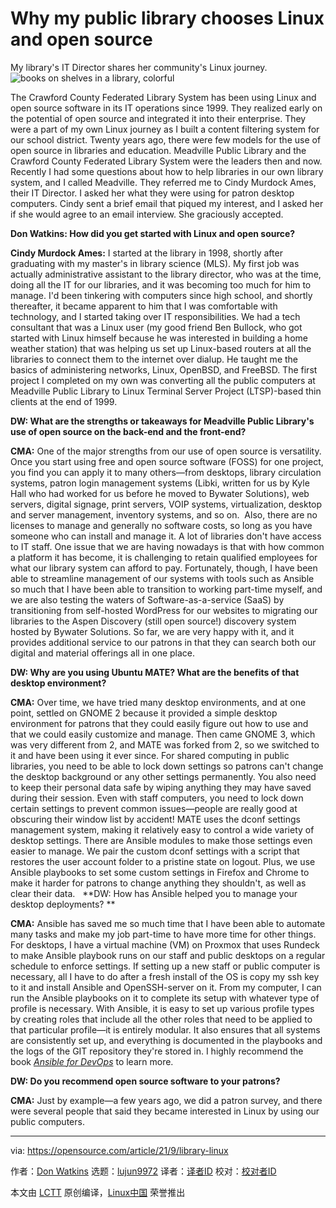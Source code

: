 [#]: subject: "Why my public library chooses Linux and open source"
[#]: via: "https://opensource.com/article/21/9/library-linux"
[#]: author: "Don Watkins https://opensource.com/users/don-watkins"
[#]: collector: "lujun9972"
[#]: translator: " "
[#]: reviewer: " "
[#]: publisher: " "
[#]: url: " "

Why my public library chooses Linux and open source
======
My library's IT Director shares her community's Linux journey.
![books on shelves in a library, colorful][1]

The Crawford County Federated Library System has been using Linux and open source software in its IT operations since 1999. They realized early on the potential of open source and integrated it into their enterprise. They were a part of my own Linux journey as I built a content filtering system for our school district. Twenty years ago, there were few models for the use of open source in libraries and education. Meadville Public Library and the Crawford County Federated Library System were the leaders then and now. Recently I had some questions about how to help libraries in our own library system, and I called Meadville. They referred me to Cindy Murdock Ames, their IT Director. I asked her what they were using for patron desktop computers. Cindy sent a brief email that piqued my interest, and I asked her if she would agree to an email interview. She graciously accepted.

**Don Watkins: How did you get started with Linux and open source?**

**Cindy Murdock Ames:** I started at the library in 1998, shortly after graduating with my master's in library science (MLS). My first job was actually administrative assistant to the library director, who was at the time, doing all the IT for our libraries, and it was becoming too much for him to manage. I'd been tinkering with computers since high school, and shortly thereafter, it became apparent to him that I was comfortable with technology, and I started taking over IT responsibilities. We had a tech consultant that was a Linux user (my good friend Ben Bullock, who got started with Linux himself because he was interested in building a home weather station) that was helping us set up Linux-based routers at all the libraries to connect them to the internet over dialup. He taught me the basics of administering networks, Linux, OpenBSD, and FreeBSD. The first project I completed on my own was converting all the public computers at Meadville Public Library to Linux Terminal Server Project (LTSP)-based thin clients at the end of 1999.

**DW: What are the strengths or takeaways for Meadville Public Library's use of open source on the back-end and the front-end?**

**CMA:** One of the major strengths from our use of open source is versatility. Once you start using free and open source software (FOSS) for one project, you find you can apply it to many others—from desktops, library circulation systems, patron login management systems (Libki, written for us by Kyle Hall who had worked for us before he moved to Bywater Solutions), web servers, digital signage, print servers, VOIP systems, virtualization, desktop and server management, inventory systems, and so on.  Also, there are no licenses to manage and generally no software costs, so long as you have someone who can install and manage it. A lot of libraries don't have access to IT staff. One issue that we are having nowadays is that with how common a platform it has become, it is challenging to retain qualified employees for what our library system can afford to pay. Fortunately, though, I have been able to streamline management of our systems with tools such as Ansible so much that I have been able to transition to working part-time myself, and we are also testing the waters of Software-as-a-service (SaaS) by transitioning from self-hosted WordPress for our websites to migrating our libraries to the Aspen Discovery (still open source!) discovery system hosted by Bywater Solutions. So far, we are very happy with it, and it provides additional service to our patrons in that they can search both our digital and material offerings all in one place.

**DW: Why are you using Ubuntu MATE? What are the benefits of that desktop environment?**

**CMA:** Over time, we have tried many desktop environments, and at one point, settled on GNOME 2 because it provided a simple desktop environment for patrons that they could easily figure out how to use and that we could easily customize and manage. Then came GNOME 3, which was very different from 2, and MATE was forked from 2, so we switched to it and have been using it ever since. For shared computing in public libraries, you need to be able to lock down settings so patrons can't change the desktop background or any other settings permanently. You also need to keep their personal data safe by wiping anything they may have saved during their session. Even with staff computers, you need to lock down certain settings to prevent common issues—people are really good at obscuring their window list by accident! MATE uses the dconf settings management system, making it relatively easy to control a wide variety of desktop settings. There are Ansible modules to make those settings even easier to manage. We pair the custom dconf settings with a script that restores the user account folder to a pristine state on logout. Plus, we use Ansible playbooks to set some custom settings in Firefox and Chrome to make it harder for patrons to change anything they shouldn't, as well as clear their data.
 
**DW: How has Ansible helped you to manage your desktop deployments? **

**CMA:** Ansible has saved me so much time that I have been able to automate many tasks and make my job part-time to have more time for other things. For desktops, I have a virtual machine (VM) on Proxmox that uses Rundeck to make Ansible playbook runs on our staff and public desktops on a regular schedule to enforce settings. If setting up a new staff or public computer is necessary, all I have to do after a fresh install of the OS is copy my ssh key to it and install Ansible and OpenSSH-server on it. From my computer, I can run the Ansible playbooks on it to complete its setup with whatever type of profile is necessary. With Ansible, it is easy to set up various profile types by creating roles that include all the other roles that need to be applied to that particular profile—it is entirely modular. It also ensures that all systems are consistently set up, and everything is documented in the playbooks and the logs of the GIT repository they're stored in. I highly recommend the book [_Ansible for DevOps_][2] to learn more.

**DW: Do you recommend open source software to your patrons?**

**CMA:** Just by example—a few years ago, we did a patron survey, and there were several people that said they became interested in Linux by using our public computers.

--------------------------------------------------------------------------------

via: https://opensource.com/article/21/9/library-linux

作者：[Don Watkins][a]
选题：[lujun9972][b]
译者：[译者ID](https://github.com/译者ID)
校对：[校对者ID](https://github.com/校对者ID)

本文由 [LCTT](https://github.com/LCTT/TranslateProject) 原创编译，[Linux中国](https://linux.cn/) 荣誉推出

[a]: https://opensource.com/users/don-watkins
[b]: https://github.com/lujun9972
[1]: https://opensource.com/sites/default/files/styles/image-full-size/public/lead-images/books_library_reading_list_colorful.jpg?itok=jJtnyniB (books on shelves in a library, colorful)
[2]: https://www.ansiblefordevops.com/
